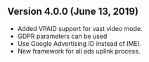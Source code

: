 ## Version 4.0.0 (June 13, 2019)
  - Added VPAID support for vast video mode.
  - GDPR parameters can be used
  - Use Google Advertising ID instead of IMEI.
  - New framework for all ads uplink process.